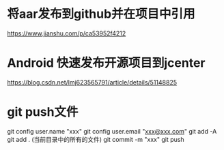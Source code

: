 # 将aar发布到github并在项目中引用
https://www.jianshu.com/p/ca53952f4212

#  Android 快速发布开源项目到jcenter
https://blog.csdn.net/lmj623565791/article/details/51148825

# git push文件
git config user.name "xxx"
git config user.email "xxx@xxx.com"
git add -A
git add . (当前目录中的所有的文件)
git commit -m "xxx"
git push
